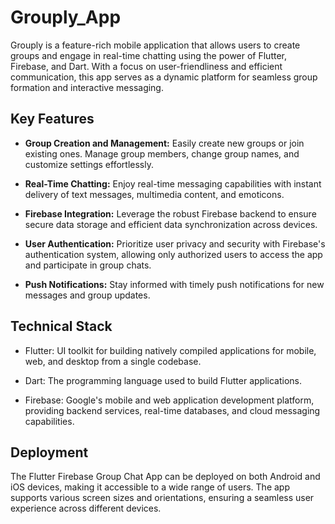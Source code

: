 # Grouply_App

Grouply is a feature-rich mobile application that allows users to create groups and engage in real-time chatting using the power of Flutter, Firebase, and Dart. With a focus on user-friendliness and efficient communication, this app serves as a dynamic platform for seamless group formation and interactive messaging.

## Key Features

- **Group Creation and Management:** Easily create new groups or join existing ones. Manage group members, change group names, and customize settings effortlessly.

- **Real-Time Chatting:** Enjoy real-time messaging capabilities with instant delivery of text messages, multimedia content, and emoticons.

- **Firebase Integration:** Leverage the robust Firebase backend to ensure secure data storage and efficient data synchronization across devices.

- **User Authentication:** Prioritize user privacy and security with Firebase's authentication system, allowing only authorized users to access the app and participate in group chats.

- **Push Notifications:** Stay informed with timely push notifications for new messages and group updates.

## Technical Stack

- Flutter: UI toolkit for building natively compiled applications for mobile, web, and desktop from a single codebase.

- Dart: The programming language used to build Flutter applications.

- Firebase: Google's mobile and web application development platform, providing backend services, real-time databases, and cloud messaging capabilities.

## Deployment

The Flutter Firebase Group Chat App can be deployed on both Android and iOS devices, making it accessible to a wide range of users. The app supports various screen sizes and orientations, ensuring a seamless user experience across different devices.
